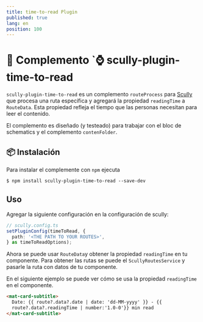 ```yaml
---
title: time-to-read Plugin
published: true
lang: en
position: 100
---
```


# 📖 Complemento `⌚ scully-plugin-time-to-read

<div class="docs-link_table">
  <a class="repository" href="https://github.com/Jefiozie/nx-jefiozie/tree/master/libs/time-to-read"></a>
</div>

`scully-plugin-time-to-read` es un complemento `routeProcess` para [Scully](http://scully.io/) que procesa una ruta específica y agregará la propiedad `readingTime` a `RouteData`. Esta propiedad refleja el tiempo que las personas necesitan para leer el contenido.

El complemento es diseñado (y testeado) para trabajar con el bloc de schematics y el complemento `contenFolder`.

## 📦 Instalación

Para instalar el complemente con `npm` ejecuta

```
$ npm install scully-plugin-time-to-read --save-dev
```

## Uso

Agregar la siguiente configuración en la configuración de scully:

```typescript
// scully.config.ts
setPluginConfig(timeToRead, {
  path: '<THE PATH TO YOUR ROUTES>',
} as timeToReadOptions);
```

Ahora se puede usar `RouteData`y obtener la propiedad `readingTime` en tu componente.
Para obtener las rutas se puede el `ScullyRoutesService` y pasarle la ruta con datos de tu componente.

En el siguiente ejemplo se puede ver cómo se usa la propiedad `readingTime` en el componente.

```html
<mat-card-subtitle>
  Date: {{ route?.data?.date | date: 'dd-MM-yyyy' }} - {{
  route?.data?.readingTime | number:'1.0-0'}} min read
</mat-card-subtitle>
```
